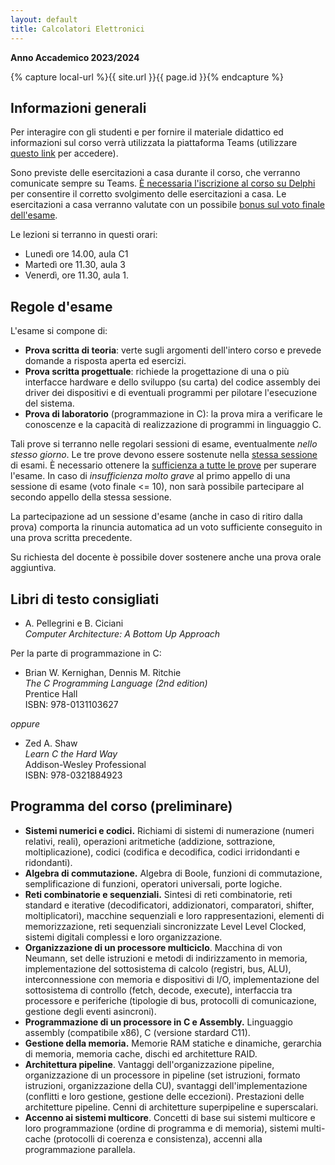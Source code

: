 ```yaml
---
layout: default
title: Calcolatori Elettronici
---
```

**Anno Accademico 2023/2024**   

{% capture local-url %}{{ site.url }}{{ page.id }}{% endcapture %}

## Informazioni generali

Per interagire con gli studenti e per fornire il materiale didattico ed informazioni sul corso  verrà utilizzata la piattaforma Teams (utilizzare [questo link](https://teams.microsoft.com/l/team/19%3aH58ed7xHzB9cnyNIVJwlGdn49tjjEdYw8uTtCQ6Dclc1%40thread.tacv2/conversations?groupId=8ccfe851-bb9b-4ce2-a3b8-14f28d6ecaa8&tenantId=24c5be2a-d764-40c5-9975-82d08ae47d0e) per accedere).

Sono previste delle esercitazioni a casa durante il corso, che verranno comunicate sempre su Teams. <u>È necessaria l'iscrizione al corso su Delphi</u> per consentire il corretto svolgimento delle esercitazioni a casa. Le esercitazioni a casa verranno valutate con un possibile <u>bonus sul voto finale dell'esame</u>.

Le lezioni si terranno in questi orari:

-   Lunedì ore 14.00, aula C1
-   Martedì ore 11.30, aula 3
-   Venerdì, ore 11.30, aula 1.

## Regole d'esame

L'esame si compone di:

- **Prova scritta di teoria**: verte sugli argomenti dell'intero corso e prevede domande a risposta aperta ed esercizi.
- **Prova scritta progettuale**: richiede la progettazione di una o più interfacce hardware e dello sviluppo (su carta) del codice assembly dei driver dei dispositivi e di eventuali programmi per pilotare l'esecuzione del sistema.
- **Prova di laboratorio** (programmazione in C): la prova mira a verificare le conoscenze e la capacità di realizzazione di programmi in linguaggio C. 

Tali prove si terranno nelle regolari sessioni di esame, eventualmente *nello stesso giorno*. Le tre prove devono essere sostenute nella <u>stessa sessione</u> di esami. È necessario ottenere la <u>sufficienza a tutte le prove</u> per superare l'esame. In caso di *insufficienza molto grave* al primo appello di una sessione di esame (voto finale <= 10), non sarà possibile partecipare al secondo appello della stessa sessione.

La partecipazione ad un sessione d'esame (anche in caso di ritiro dalla prova) comporta la rinuncia automatica ad un voto sufficiente conseguito in una prova scritta precedente.

Su richiesta del docente è possibile dover sostenere anche una prova orale aggiuntiva.

## Libri di testo consigliati

- A. Pellegrini e B. Ciciani      
  *Computer Architecture: A Bottom Up Approach*       

Per la parte di programmazione in C:

* Brian W. Kernighan, Dennis M. Ritchie     
  *The C Programming Language (2nd edition)*     
  Prentice Hall     
  ISBN: 978-0131103627
  

*oppure*

* Zed A. Shaw     
  *Learn C the Hard Way*     
  Addison-Wesley Professional      
  ISBN: 978-0321884923

## Programma del corso (preliminare)

* **Sistemi numerici e codici.** Richiami di sistemi di numerazione (numeri relativi, reali), operazioni aritmetiche (addizione, sottrazione, moltiplicazione), codici (codifica e decodifica, codici irridondanti e ridondanti).
* **Algebra di commutazione.** Algebra di Boole, funzioni di commutazione, semplificazione di funzioni, operatori universali, porte logiche.
* **Reti combinatorie e sequenziali.** Sintesi di reti combinatorie, reti standard e iterative (decodificatori, addizionatori, comparatori, shifter, moltiplicatori), macchine sequenziali e loro rappresentazioni, elementi di memorizzazione, reti sequenziali sincronizzate Level Level Clocked, sistemi digitali complessi e loro organizzazione.
* **Organizzazione di un processore multiciclo**. Macchina di von Neumann, set delle istruzioni e metodi di indirizzamento in memoria, implementazione del sottosistema di calcolo (registri, bus,  ALU), interconnessione con memoria e dispositivi di I/O, implementazione del sottosistema di controllo (fetch, decode, execute), interfaccia tra processore e periferiche (tipologie di bus, protocolli di comunicazione, gestione degli eventi asincroni).
* **Programmazione di un processore in C e Assembly.** Linguaggio assembly (compatibile x86), C (versione stardard C11).
* **Gestione della memoria.** Memorie RAM statiche e dinamiche, gerarchia di memoria, memoria cache, dischi ed architetture RAID.
* **Architettura pipeline**. Vantaggi dell'organizzazione pipeline, organizzazione di un processore in pipeline (set istruzioni, formato istruzioni, organizzazione della CU), svantaggi dell'implementazione (conflitti e loro gestione, gestione delle eccezioni). Prestazioni delle architetture pipeline. Cenni di architetture superpipeline e superscalari.
* **Accenno ai sistemi multicore**. Concetti di base sui sistemi multicore e loro programmazione (ordine di programma e di memoria), sistemi multi-cache (protocolli di coerenza e consistenza), accenni alla programmazione parallela.
